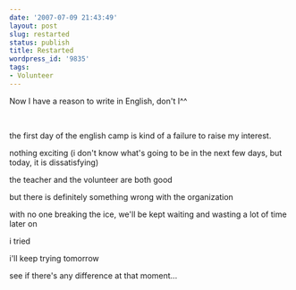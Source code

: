 ```yaml
---
date: '2007-07-09 21:43:49'
layout: post
slug: restarted
status: publish
title: Restarted
wordpress_id: '9835'
tags:
- Volunteer
---
```


Now I have a reason to write in English, don't I^^




 




the first day of the english camp is kind of a failure to raise my interest.




nothing exciting (i don't know what's going to be in the next few days, but today, it is dissatisfying)




the teacher and the volunteer are both good




but there is definitely something wrong with the organization




with no one breaking the ice, we'll be kept waiting and wasting a lot of time later on




i tried




i'll keep trying tomorrow




see if there's any difference at that moment...
